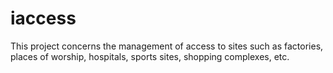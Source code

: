 # iaccess
 This project concerns the management of access to sites such as factories, places of worship, hospitals, sports sites, shopping complexes, etc.

